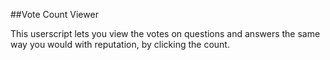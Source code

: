 ##Vote Count Viewer

This userscript lets you view the votes on questions and answers the same way you would with reputation, by clicking the count.